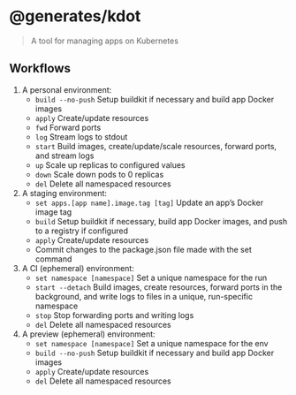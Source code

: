 # @generates/kdot
> A tool for managing apps on Kubernetes

## Workflows

1. A personal environment:
   - `build --no-push`  Setup buildkit if necessary and build app Docker images
   - `apply` Create/update resources
   - `fwd` Forward ports
   - `log` Stream logs to stdout
   - `start` Build images, create/update/scale resources, forward ports, and stream logs
   - `up` Scale up replicas to configured values
   - `down` Scale down pods to 0 replicas
   - `del` Delete all namespaced resources
2. A staging environment:
   - `set apps.[app name].image.tag [tag]` Update an app’s Docker image tag
   - `build` Setup buildkit if necessary, build app Docker images, and push to a registry if configured
   - `apply` Create/update resources
   - Commit changes to the package.json file made with the set command
3. A CI (ephemeral) environment:
   - `set namespace [namespace]` Set a unique namespace for the run
   - `start --detach` Build images, create resources, forward ports in the background, and write logs to files in a unique, run-specific namespace
   - `stop` Stop forwarding ports and writing logs
   - `del` Delete all namespaced resources
4. A preview (ephemeral) environment:
   - `set namespace [namespace]` Set a unique namespace for the env
   - `build --no-push`  Setup buildkit if necessary and build app Docker images
   - `apply` Create/update resources
   - `del` Delete all namespaced resources
